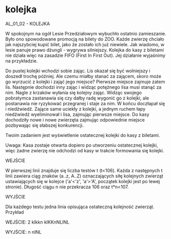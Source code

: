 # kolejka

AL_01_02 - KOLEJKA

W spokojnym na ogół Lesie Przedziałowym wybuchło ostatnio zamieszanie. Było ono spowodowane promocją na bilety do ZOO. 
Każde zwierzę chciało jak najszybciej kupić bilet, jako że zostało ich już niewiele. Jak wiadomo, w lesie panuje prawo dżungli - 
wygrywa silniejszy. Kolejka do kasy z biletami nie działa więc na zasadzie FIFO (First In First Out). 
Jej działanie wyjaśnimy na przykładzie.

Do pustej kolejki wchodzi sobie zając. Lis okazał się być wolniejszy i doszedł trochę później. 
Ale czemu miałby stanać za zającem, skoro może go wyrzucić z kolejki i zająć jego miejsce? Pierwsze miejsce zajmuje zatem lis. 
Następnie dochodzi inny zając i widząc potężnego lisa musi stanąć za nim. Nagle z krzaków wyłania się kolejny zając. 
Widząc swojego pobratymca zastanawia się czy dałby radę wygonić go z kolejki, 
ale postanawia nie ryzykować przegranej i staje za nim. W końcu doczłapał się i niedźwiedź. Zające same uciekły z kolejki, 
a jednym ruchem łapy niedźwiedź wyeliminował i lisa, zajmując pierwsze miejsce. 
Do kasy dochodziły nowe i nowe zwierzęta zajmując odpowiednie miejsce pozbywając się słabszej konkurencji.

Twoim zadaniem jest wyświetlenie ostatecznej kolejki do kasy z biletami.

Uwaga: Kasa zostaje otwarta dopiero po utworzeniu ostatecznej kolejki, 
więc żadne zwierzę nie odchodzi od kasy w trakcie formowania się kolejki.

WEJŚCIE

W pierwszej linii znajduje się liczba testów t (t<106). Każda z następnych t linii zawiera ciąg znaków (a..z, A..Z) 
oznaczających siłę kolejnych zwierząt ustawiających się w kolejce ('a'<'z', 'a'>'A', początek kolejki jest po lewej stronie). 
Długość ciągu n nie przekracza 106 oraz t*n<107.

WYJŚCIE

Dla każdego testu jedna linia opisująca ostateczną kolejność zwierząt.
Przykład

WEJŚCIE:
2
klkkn
klKKnNLlNL

WYJŚCIE:
n
nlNL

